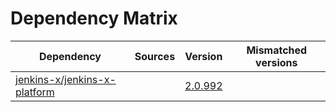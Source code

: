 # Dependency Matrix

Dependency | Sources | Version | Mismatched versions
---------- | ------- | ------- | -------------------
[jenkins-x/jenkins-x-platform](https://github.com/jenkins-x/jenkins-x-platform.git) |  | [2.0.992](https://github.com/jenkins-x/jenkins-x-platform/releases/tag/v2.0.992) | 
